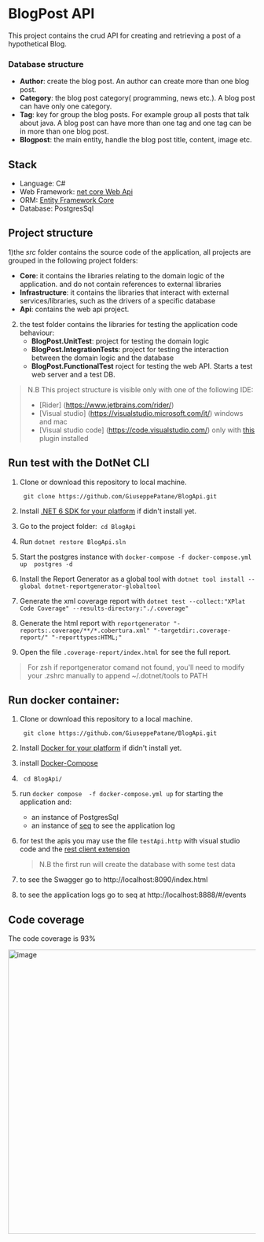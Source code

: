 # BlogPost API

This project contains the crud API for creating and retrieving a post of a hypothetical Blog.

### Database structure
+ **Author**: create the blog post. An author can create more than one blog post.
+ **Category**: the blog post category( programming, news etc.). A blog post can have only one category.
+ **Tag**:  key for group the blog posts. For example group all posts that talk about java. A blog post can have more than one tag and one tag can be in more than one blog post.
+ **Blogpost**: the main entity, handle the blog post title, content, image etc.

## Stack
+ Language: C#
+ Web Framework: [net core Web Api](https://docs.microsoft.com/en-us/aspnet/core/introduction-to-aspnet-core?view=aspnetcore-6.0)
+ ORM: [Entity Framework Core](https://docs.microsoft.com/en-us/ef/core/)
+ Database: PostgresSql


## Project structure


1)the *src* folder contains the source code of the application, all projects are grouped in the following project folders:
+ **Core**: it contains the libraries relating to the domain logic of the application. and do not contain references to external libraries
+ **Infrastructure**: it contains the libraries that interact with external services/libraries, such as the drivers of a specific database
+ **Api**: contains the web api project.


2) the test folder contains the libraries for testing the application code behaviour:
    + **BlogPost.UnitTest**:  project for testing the domain logic
    + **BlogPost.IntegrationTests**: project for testing the interaction between the domain logic and the database
    + **BlogPost.FunctionalTest** roject for testing the web API.  Starts a test web server and a test DB.


> N.B This project structure is visible only with one of the following IDE:
> * [Rider] (https://www.jetbrains.com/rider/)
> * [Visual studio] (https://visualstudio.microsoft.com/it/) windows and mac
> * [Visual studio code] (https://code.visualstudio.com/)  only with [this](https://marketplace.visualstudio.com/items?itemName=fernandoescolar.vscode-solution-explorer) plugin installed

## Run test with the DotNet CLI

1. Clone or download this repository to local machine.

   ` git clone https://github.com/GiuseppePatane/BlogApi.git`

2. Install [.NET 6 SDK for your platform](https://www.microsoft.com/net/core#windowscmd) if didn't install yet.
3. Go to the project folder:` cd BlogApi`
4. Run `dotnet restore BlogApi.sln`
5. Start the postgres instance with `docker-compose -f docker-compose.yml up  postgres -d` 
6. Install the Report Generator as a global tool with `dotnet tool install --global dotnet-reportgenerator-globaltool`
7. Generate the xml coverage report with `dotnet test --collect:"XPlat Code Coverage" --results-directory:"./.coverage"`
8. Generate the html report  with `reportgenerator "-reports:.coverage/**/*.cobertura.xml" "-targetdir:.coverage-report/" "-reporttypes:HTML;"`
9. Open the file `.coverage-report/index.html` for see the full report.

> For zsh if reportgenerator comand not found, you'll need to modify your .zshrc manually to append ~/.dotnet/tools to PATH

## Run  docker container:

1. Clone or download this repository to a local machine.

   ` git clone https://github.com/GiuseppePatane/BlogApi.git`

2. Install [Docker for your platform](https://www.docker.com/get-started) if didn't install yet.

3. install [Docker-Compose](https://docs.docker.com/compose/install/)

4. ` cd BlogApi/`

5. run  `docker compose  -f docker-compose.yml up` for starting the application and:
    + an instance of PostgresSql
    + an instance of [seq](https://datalust.co/seq) to see the application log

6. for test the apis you may use  the file `testApi.http` with visual studio code  and the  [rest client extension](https://marketplace.visualstudio.com/items?itemName=humao.rest-client)
   > N.B the first run will create the database with some test data

7. to see the Swagger go to http://localhost:8090/index.html
8. to see the application logs go to seq at http://localhost:8888/#/events

## Code coverage
The code coverage is  93%

<img width="579" alt="image" src="https://user-images.githubusercontent.com/13527363/153725081-a826c7c7-b9ac-4726-aeed-c07535eb7dc0.png">
